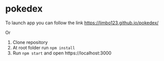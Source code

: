 # pokedex

To launch app you can follow the link https://limbo123.github.io/pokedex/

Or

1. Clone repository
2. At root folder run `npm install`
3. Run `npm start` and open https://localhost:3000
    
